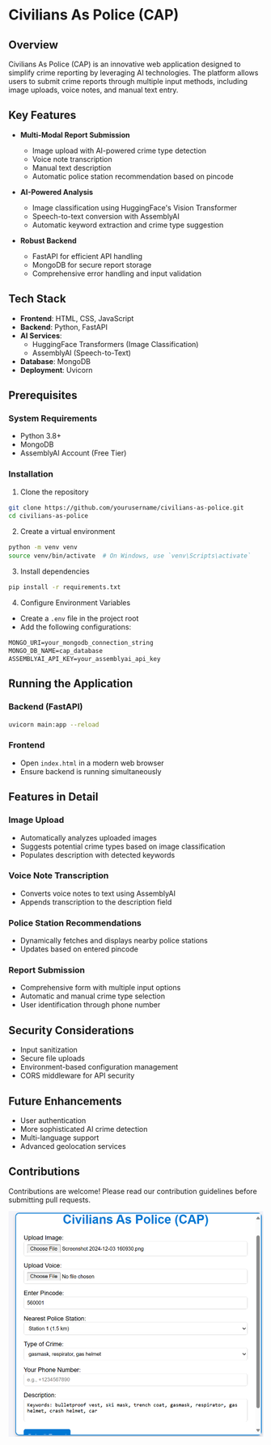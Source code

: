 # Civilians As Police (CAP)

## Overview

Civilians As Police (CAP) is an innovative web application designed to simplify crime reporting by leveraging AI technologies. The platform allows users to submit crime reports through multiple input methods, including image uploads, voice notes, and manual text entry.

## Key Features

- **Multi-Modal Report Submission**
  - Image upload with AI-powered crime type detection
  - Voice note transcription
  - Manual text description
  - Automatic police station recommendation based on pincode

- **AI-Powered Analysis**
  - Image classification using HuggingFace's Vision Transformer
  - Speech-to-text conversion with AssemblyAI
  - Automatic keyword extraction and crime type suggestion

- **Robust Backend**
  - FastAPI for efficient API handling
  - MongoDB for secure report storage
  - Comprehensive error handling and input validation

## Tech Stack

- **Frontend**: HTML, CSS, JavaScript
- **Backend**: Python, FastAPI
- **AI Services**: 
  - HuggingFace Transformers (Image Classification)
  - AssemblyAI (Speech-to-Text)
- **Database**: MongoDB
- **Deployment**: Uvicorn

## Prerequisites

### System Requirements
- Python 3.8+
- MongoDB
- AssemblyAI Account (Free Tier)

### Installation

1. Clone the repository
```bash
git clone https://github.com/yourusername/civilians-as-police.git
cd civilians-as-police
```

2. Create a virtual environment
```bash
python -m venv venv
source venv/bin/activate  # On Windows, use `venv\Scripts\activate`
```

3. Install dependencies
```bash
pip install -r requirements.txt
```

4. Configure Environment Variables
- Create a `.env` file in the project root
- Add the following configurations:
```
MONGO_URI=your_mongodb_connection_string
MONGO_DB_NAME=cap_database
ASSEMBLYAI_API_KEY=your_assemblyai_api_key
```

## Running the Application

### Backend (FastAPI)
```bash
uvicorn main:app --reload
```

### Frontend
- Open `index.html` in a modern web browser
- Ensure backend is running simultaneously

## Features in Detail

### Image Upload
- Automatically analyzes uploaded images
- Suggests potential crime types based on image classification
- Populates description with detected keywords

### Voice Note Transcription
- Converts voice notes to text using AssemblyAI
- Appends transcription to the description field

### Police Station Recommendations
- Dynamically fetches and displays nearby police stations
- Updates based on entered pincode

### Report Submission
- Comprehensive form with multiple input options
- Automatic and manual crime type selection
- User identification through phone number

## Security Considerations

- Input sanitization
- Secure file uploads
- Environment-based configuration management
- CORS middleware for API security

## Future Enhancements

- User authentication
- More sophisticated AI crime detection
- Multi-language support
- Advanced geolocation services

## Contributions

Contributions are welcome! Please read our contribution guidelines before submitting pull requests.

![screenshot of the website front-end](image-1.png)